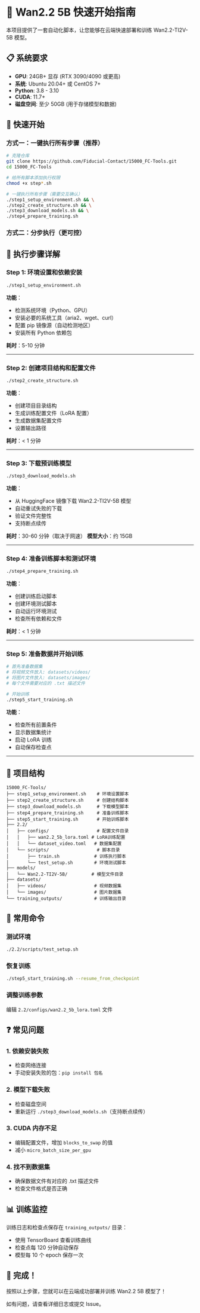 # 🚀 Wan2.2 5B 快速开始指南

本项目提供了一套自动化脚本，让您能够在云端快速部署和训练 Wan2.2-TI2V-5B 模型。

## 📋 系统要求

- **GPU**: 24GB+ 显存 (RTX 3090/4090 或更高)
- **系统**: Ubuntu 20.04+ 或 CentOS 7+
- **Python**: 3.8 - 3.10
- **CUDA**: 11.7+
- **磁盘空间**: 至少 50GB (用于存储模型和数据)

## 🎯 快速开始

### 方式一：一键执行所有步骤（推荐）

```bash
# 克隆仓库
git clone https://github.com/Fiducial-Contact/15000_FC-Tools.git
cd 15000_FC-Tools

# 给所有脚本添加执行权限
chmod +x step*.sh

# 一键执行所有步骤（需要交互确认）
./step1_setup_environment.sh && \
./step2_create_structure.sh && \
./step3_download_models.sh && \
./step4_prepare_training.sh
```

### 方式二：分步执行（更可控）

## 📝 执行步骤详解

### Step 1: 环境设置和依赖安装
```bash
./step1_setup_environment.sh
```
**功能**：
- 检测系统环境（Python、GPU）
- 安装必要的系统工具（aria2、wget、curl）
- 配置 pip 镜像源（自动检测地区）
- 安装所有 Python 依赖包

**耗时**：5-10 分钟

---

### Step 2: 创建项目结构和配置文件
```bash
./step2_create_structure.sh
```
**功能**：
- 创建项目目录结构
- 生成训练配置文件（LoRA 配置）
- 生成数据集配置文件
- 设置输出路径

**耗时**：< 1 分钟

---

### Step 3: 下载预训练模型
```bash
./step3_download_models.sh
```
**功能**：
- 从 HuggingFace 镜像下载 Wan2.2-TI2V-5B 模型
- 自动重试失败的下载
- 验证文件完整性
- 支持断点续传

**耗时**：30-60 分钟（取决于网速）
**模型大小**：约 15GB

---

### Step 4: 准备训练脚本和测试环境
```bash
./step4_prepare_training.sh
```
**功能**：
- 创建训练启动脚本
- 创建环境测试脚本
- 自动运行环境测试
- 检查所有依赖和文件

**耗时**：< 1 分钟

---

### Step 5: 准备数据并开始训练
```bash
# 首先准备数据集
# 将视频文件放入: datasets/videos/
# 将图片文件放入: datasets/images/
# 每个文件需要对应的 .txt 描述文件

# 开始训练
./step5_start_training.sh
```
**功能**：
- 检查所有前置条件
- 显示数据集统计
- 启动 LoRA 训练
- 自动保存检查点

---

## 📁 项目结构

```
15000_FC-Tools/
├── step1_setup_environment.sh    # 环境设置脚本
├── step2_create_structure.sh     # 创建结构脚本
├── step3_download_models.sh      # 下载模型脚本
├── step4_prepare_training.sh     # 准备训练脚本
├── step5_start_training.sh       # 开始训练脚本
├── 2.2/
│   ├── configs/                  # 配置文件目录
│   │   ├── wan2.2_5b_lora.toml # LoRA训练配置
│   │   └── dataset_video.toml   # 数据集配置
│   └── scripts/                  # 脚本目录
│       ├── train.sh             # 训练执行脚本
│       └── test_setup.sh        # 环境测试脚本
├── models/
│   └── Wan2.2-TI2V-5B/         # 模型文件目录
├── datasets/
│   ├── videos/                  # 视频数据集
│   └── images/                  # 图片数据集
└── training_outputs/            # 训练输出目录
```

## 🔧 常用命令

### 测试环境
```bash
./2.2/scripts/test_setup.sh
```

### 恢复训练
```bash
./step5_start_training.sh --resume_from_checkpoint
```

### 调整训练参数
编辑 `2.2/configs/wan2.2_5b_lora.toml` 文件

## ❓ 常见问题

### 1. 依赖安装失败
- 检查网络连接
- 手动安装失败的包：`pip install 包名`

### 2. 模型下载失败
- 检查磁盘空间
- 重新运行 `./step3_download_models.sh`（支持断点续传）

### 3. CUDA 内存不足
- 编辑配置文件，增加 `blocks_to_swap` 的值
- 减小 `micro_batch_size_per_gpu`

### 4. 找不到数据集
- 确保数据文件有对应的 .txt 描述文件
- 检查文件格式是否正确

## 📊 训练监控

训练日志和检查点保存在 `training_outputs/` 目录：
- 使用 TensorBoard 查看训练曲线
- 检查点每 120 分钟自动保存
- 模型每 10 个 epoch 保存一次

## 🎉 完成！

按照以上步骤，您就可以在云端成功部署并训练 Wan2.2 5B 模型了！

如有问题，请查看详细日志或提交 Issue。